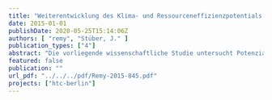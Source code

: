 ```yaml
---
title: "Weiterentwicklung des Klima- und Ressourceneffizienzpotentials durch HTC-Behandlung ausgewählter Berliner Klärschlämme - HTC-Berlin (11443UEPII/2)"
date: 2015-01-01
publishDate: 2020-05-25T15:14:06Z
authors: [ "remy", "Stüber, J." ]
publication_types: ["4"]
abstract: "Die vorliegende wissenschaftliche Studie untersucht Potenziale und Grenzen der Hydrothermalen Karbonisierung (HTC) von entwässertem Klärschlamm zur Verbesserung der Energie- und Klimabilanz der Klärschlammentsorgung in Berlin. Für vier Berliner Klärwerke wurden Laborversuche zur HTC mit entwässertem Klärschlamm durchgeführt, um die Produkte HTC-Filtrat und hochentwässerter Klärschlamm zu charakterisieren. Mit diesen Daten und den Prozessangaben des HTC-Anbieters Terranova wurden Energieund Treibhausgasbilanzen für vier Klärwerke erstellt, die neben dem Referenzzustand 2013 für verschiedene Entsorgungswege auch die Implementierung eines HTC-Prozesses vorsehen. Abschließend wurde das HTC-Verfahren in einem technischen Pilotversuch mit zwei Berliner Klärschlämmen getestet und ebenfalls bilanziert. Die Laborversuche bestätigten die hohe Belastung des HTC-Filtrats mit CSB und N. Die organische Fracht im HTC-Filtrat zeigt im Biomethantest gute anaerobe Abbaubarkeit und einen entsprechenden Faulgasertrag. Der verbleibende CSB ist noch weiter aerob abbaubar (Zahn-Wellens-Test), so dass letztlich zwischen 1-14% der CSB-Fracht im Filtrat (7,4-14,5 g/L) als refraktär angesehen werden. Eine merkliche Rücklösung von Phoshor und Schwermetallen lässt sich erst bei stark sauren Bedingungen während der HTC (pH < 3) feststellen. Die Pilotversuche mit Klärschlamm aus Waßmannsdorf und Münchehofe in der Anlage des Anbieters Terranova konnten aufgrund von Problemen bei der Klärschlammaufgabe nicht kontinuierlich durchgeführt werden. Zudem wurde bei der abschließenden Entwässerung nicht der hohe prognostizierte TR-Gehalt im Klärschlamm erreicht (> 65% TR). Damit bleiben erhebliche Zweifel an der Betriebsstabilität und den prognostizierten Entwässerungsergebnissen bestehen. Die Energie- und Klimabilanz auf Basis der Labordaten und Herstellerangaben zeigt, dass die Einführung eines HTC-Prozesses für alle betrachteten Szenarien deutliche Vorteile bieten kann. Dabei spielt vor allem der erhöhte Faulgasertrag aus dem Prozesswasser (+16-19%) und der hohe Heizwert des hochentwässerten Klärschlamms eine Rolle. Die zusätzlichen Aufwendungen für den Prozess (Erdgas, Strom, Säure) und die höhere Rückbelastung des Klärwerks werden durch die Gutschriften ausgeglichen. Die Abwärme für den HTC-Prozess ist auf allen Klärwerken mit Faulung zu über 90% vorhanden, im Klärwerk Ruhleben sollte dazu eine separate Faulstufe für das HTC-Filtrat vorgesehen werden. Die Bilanzierung auf Basis der Daten aus den Pilotversuchen zeigt jedoch, dass die Vorteile der HTC deutlich geringer ausfallen, wenn Faulgasertrag im Filtrat und Entwässerbarkeit nicht erreicht werden. Der refraktäre CSB aus dem HTC-Filtrat kann im Ablauf der Klärwerke maximal zu einer Erhöhung des CSB-Ablaufwerts von 7-12 mg/L führen, was bei einzelnen Klärwerken eine Überschreitung der Überwachungswerte zur Folge haben kann. Dieser Aspekt ist bei der weiteren Betrachtung des HTC-Verfahrens unbedingt zu berücksichtigen. Eine Kombination von Phosphorrückgewinnung und HTC lässt sich über eine Rückgewinnung aus der Asche der Monoverbrennung oder eine vorgeschaltete P-Extraktion erreichen. Die abgeschätzten Betriebskosten der HTC-Anlage können ggf. durch Einsparungen bei der Schlammentsorgung ausgeglichen werden, wobei die Investitionskosten für eine HTC-Anlage noch unbekannt sind."
featured: false
publication: ""
url_pdf: "../../../pdf/Remy-2015-845.pdf"
projects: ["htc-berlin"]
---
```


